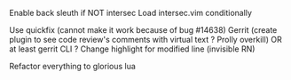 Enable back sleuth if NOT intersec
Load intersec.vim conditionally

Use quickfix (cannot make it work because of bug #14638)
Gerrit (create plugin to see code review's comments with virtual text ? Prolly overkill) OR at least gerrit CLI ?
Change highlight for modified line (invisible RN)

Refactor everything to glorious lua
